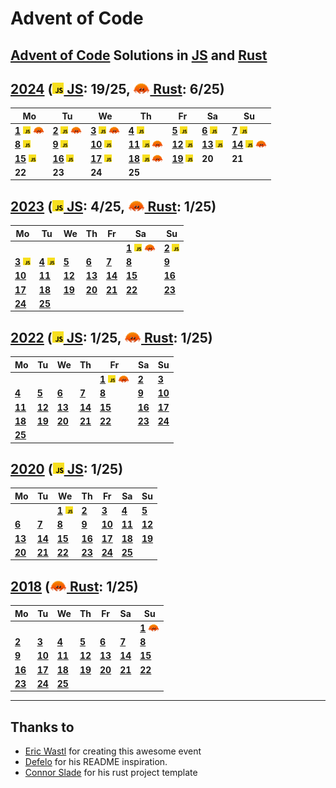 # Advent of Code
## [Advent of Code](https://adventofcode.com) Solutions in [JS](/solutions/js) and [Rust](/solutions/rust)
## [2024](https://adventofcode.com/2024) ([<img height=18 src="./assets/js.svg"> JS](/solutions/js/years/2024): 19/25, [<img height=18 src="./assets/rust.svg"> Rust](/solutions/rust/aoc_2024/src): 6/25)
|Mo|Tu|We|Th|Fr|Sa|Su|
|-|-|-|-|-|-|-|
|[**1**](https://adventofcode.com/2024/day/1) [<img height=12 src="./assets/js.svg">](/solutions/js/years/2024/01.js "JS solution for 2024/01") [<img height=12 src="./assets/rust.svg">](/solutions/rust/aoc_2024/src/day_01.rs "Rust solution for 2024/01")|[**2**](https://adventofcode.com/2024/day/2) [<img height=12 src="./assets/js.svg">](/solutions/js/years/2024/02.js "JS solution for 2024/02") [<img height=12 src="./assets/rust.svg">](/solutions/rust/aoc_2024/src/day_02.rs "Rust solution for 2024/02")|[**3**](https://adventofcode.com/2024/day/3) [<img height=12 src="./assets/js.svg">](/solutions/js/years/2024/03.js "JS solution for 2024/03") [<img height=12 src="./assets/rust.svg">](/solutions/rust/aoc_2024/src/day_03.rs "Rust solution for 2024/03")|[**4**](https://adventofcode.com/2024/day/4) [<img height=12 src="./assets/js.svg">](/solutions/js/years/2024/04.js "JS solution for 2024/04")|[**5**](https://adventofcode.com/2024/day/5) [<img height=12 src="./assets/js.svg">](/solutions/js/years/2024/05.js "JS solution for 2024/05")|[**6**](https://adventofcode.com/2024/day/6) [<img height=12 src="./assets/js.svg">](/solutions/js/years/2024/06.js "JS solution for 2024/06")|[**7**](https://adventofcode.com/2024/day/7) [<img height=12 src="./assets/js.svg">](/solutions/js/years/2024/07.js "JS solution for 2024/07")|
|[**8**](https://adventofcode.com/2024/day/8) [<img height=12 src="./assets/js.svg">](/solutions/js/years/2024/08.js "JS solution for 2024/08")|[**9**](https://adventofcode.com/2024/day/9) [<img height=12 src="./assets/js.svg">](/solutions/js/years/2024/09.js "JS solution for 2024/09")|[**10**](https://adventofcode.com/2024/day/10) [<img height=12 src="./assets/js.svg">](/solutions/js/years/2024/10.js "JS solution for 2024/10")|[**11**](https://adventofcode.com/2024/day/11) [<img height=12 src="./assets/js.svg">](/solutions/js/years/2024/11.js "JS solution for 2024/11") [<img height=12 src="./assets/rust.svg">](/solutions/rust/aoc_2024/src/day_11.rs "Rust solution for 2024/11")|[**12**](https://adventofcode.com/2024/day/12) [<img height=12 src="./assets/js.svg">](/solutions/js/years/2024/12.js "JS solution for 2024/12")|[**13**](https://adventofcode.com/2024/day/13) [<img height=12 src="./assets/js.svg">](/solutions/js/years/2024/13.js "JS solution for 2024/13")|[**14**](https://adventofcode.com/2024/day/14) [<img height=12 src="./assets/js.svg">](/solutions/js/years/2024/14.js "JS solution for 2024/14") [<img height=12 src="./assets/rust.svg">](/solutions/rust/aoc_2024/src/day_14.rs "Rust solution for 2024/14")|
|[**15**](https://adventofcode.com/2024/day/15) [<img height=12 src="./assets/js.svg">](/solutions/js/years/2024/15.js "JS solution for 2024/15")|[**16**](https://adventofcode.com/2024/day/16) [<img height=12 src="./assets/js.svg">](/solutions/js/years/2024/16.js "JS solution for 2024/16")|[**17**](https://adventofcode.com/2024/day/17) [<img height=12 src="./assets/js.svg">](/solutions/js/years/2024/17.js "JS solution for 2024/17")|[**18**](https://adventofcode.com/2024/day/18) [<img height=12 src="./assets/js.svg">](/solutions/js/years/2024/18.js "JS solution for 2024/18") [<img height=12 src="./assets/rust.svg">](/solutions/rust/aoc_2024/src/day_18.rs "Rust solution for 2024/18")|[**19**](https://adventofcode.com/2024/day/19) [<img height=12 src="./assets/js.svg">](/solutions/js/years/2024/19.js "JS solution for 2024/19")|**20**|**21**|
|**22**|**23**|**24**|**25**||||

## [2023](https://adventofcode.com/2023) ([<img height=18 src="./assets/js.svg"> JS](/solutions/js/years/2023): 4/25, [<img height=18 src="./assets/rust.svg"> Rust](/solutions/rust/aoc_2023/src): 1/25)
|Mo|Tu|We|Th|Fr|Sa|Su|
|-|-|-|-|-|-|-|
||||||[**1**](https://adventofcode.com/2023/day/1) [<img height=12 src="./assets/js.svg">](/solutions/js/years/2023/01.js "JS solution for 2023/01") [<img height=12 src="./assets/rust.svg">](/solutions/rust/aoc_2023/src/day_01.rs "Rust solution for 2023/01")|[**2**](https://adventofcode.com/2023/day/2) [<img height=12 src="./assets/js.svg">](/solutions/js/years/2023/02.js "JS solution for 2023/02")|
|[**3**](https://adventofcode.com/2023/day/3) [<img height=12 src="./assets/js.svg">](/solutions/js/years/2023/03.js "JS solution for 2023/03")|[**4**](https://adventofcode.com/2023/day/4) [<img height=12 src="./assets/js.svg">](/solutions/js/years/2023/04.js "JS solution for 2023/04")|[**5**](https://adventofcode.com/2023/day/5)|[**6**](https://adventofcode.com/2023/day/6)|[**7**](https://adventofcode.com/2023/day/7)|[**8**](https://adventofcode.com/2023/day/8)|[**9**](https://adventofcode.com/2023/day/9)|
|[**10**](https://adventofcode.com/2023/day/10)|[**11**](https://adventofcode.com/2023/day/11)|[**12**](https://adventofcode.com/2023/day/12)|[**13**](https://adventofcode.com/2023/day/13)|[**14**](https://adventofcode.com/2023/day/14)|[**15**](https://adventofcode.com/2023/day/15)|[**16**](https://adventofcode.com/2023/day/16)|
|[**17**](https://adventofcode.com/2023/day/17)|[**18**](https://adventofcode.com/2023/day/18)|[**19**](https://adventofcode.com/2023/day/19)|[**20**](https://adventofcode.com/2023/day/20)|[**21**](https://adventofcode.com/2023/day/21)|[**22**](https://adventofcode.com/2023/day/22)|[**23**](https://adventofcode.com/2023/day/23)|
|[**24**](https://adventofcode.com/2023/day/24)|[**25**](https://adventofcode.com/2023/day/25)||||||

## [2022](https://adventofcode.com/2022) ([<img height=18 src="./assets/js.svg"> JS](/solutions/js/years/2022): 1/25, [<img height=18 src="./assets/rust.svg"> Rust](/solutions/rust/aoc_2022/src): 1/25)
|Mo|Tu|We|Th|Fr|Sa|Su|
|-|-|-|-|-|-|-|
|||||[**1**](https://adventofcode.com/2022/day/1) [<img height=12 src="./assets/js.svg">](/solutions/js/years/2022/01.js "JS solution for 2022/01") [<img height=12 src="./assets/rust.svg">](/solutions/rust/aoc_2022/src/day_01.rs "Rust solution for 2022/01")|[**2**](https://adventofcode.com/2022/day/2)|[**3**](https://adventofcode.com/2022/day/3)|
|[**4**](https://adventofcode.com/2022/day/4)|[**5**](https://adventofcode.com/2022/day/5)|[**6**](https://adventofcode.com/2022/day/6)|[**7**](https://adventofcode.com/2022/day/7)|[**8**](https://adventofcode.com/2022/day/8)|[**9**](https://adventofcode.com/2022/day/9)|[**10**](https://adventofcode.com/2022/day/10)|
|[**11**](https://adventofcode.com/2022/day/11)|[**12**](https://adventofcode.com/2022/day/12)|[**13**](https://adventofcode.com/2022/day/13)|[**14**](https://adventofcode.com/2022/day/14)|[**15**](https://adventofcode.com/2022/day/15)|[**16**](https://adventofcode.com/2022/day/16)|[**17**](https://adventofcode.com/2022/day/17)|
|[**18**](https://adventofcode.com/2022/day/18)|[**19**](https://adventofcode.com/2022/day/19)|[**20**](https://adventofcode.com/2022/day/20)|[**21**](https://adventofcode.com/2022/day/21)|[**22**](https://adventofcode.com/2022/day/22)|[**23**](https://adventofcode.com/2022/day/23)|[**24**](https://adventofcode.com/2022/day/24)|
|[**25**](https://adventofcode.com/2022/day/25)|||||||

## [2020](https://adventofcode.com/2020) ([<img height=18 src="./assets/js.svg"> JS](/solutions/js/years/2020): 1/25)
|Mo|Tu|We|Th|Fr|Sa|Su|
|-|-|-|-|-|-|-|
|||[**1**](https://adventofcode.com/2020/day/1) [<img height=12 src="./assets/js.svg">](/solutions/js/years/2020/01.js "JS solution for 2020/01")|[**2**](https://adventofcode.com/2020/day/2)|[**3**](https://adventofcode.com/2020/day/3)|[**4**](https://adventofcode.com/2020/day/4)|[**5**](https://adventofcode.com/2020/day/5)|
|[**6**](https://adventofcode.com/2020/day/6)|[**7**](https://adventofcode.com/2020/day/7)|[**8**](https://adventofcode.com/2020/day/8)|[**9**](https://adventofcode.com/2020/day/9)|[**10**](https://adventofcode.com/2020/day/10)|[**11**](https://adventofcode.com/2020/day/11)|[**12**](https://adventofcode.com/2020/day/12)|
|[**13**](https://adventofcode.com/2020/day/13)|[**14**](https://adventofcode.com/2020/day/14)|[**15**](https://adventofcode.com/2020/day/15)|[**16**](https://adventofcode.com/2020/day/16)|[**17**](https://adventofcode.com/2020/day/17)|[**18**](https://adventofcode.com/2020/day/18)|[**19**](https://adventofcode.com/2020/day/19)|
|[**20**](https://adventofcode.com/2020/day/20)|[**21**](https://adventofcode.com/2020/day/21)|[**22**](https://adventofcode.com/2020/day/22)|[**23**](https://adventofcode.com/2020/day/23)|[**24**](https://adventofcode.com/2020/day/24)|[**25**](https://adventofcode.com/2020/day/25)||

## [2018](https://adventofcode.com/2018) ([<img height=18 src="./assets/rust.svg"> Rust](/solutions/rust/aoc_2018/src): 1/25)
|Mo|Tu|We|Th|Fr|Sa|Su|
|-|-|-|-|-|-|-|
|||||||[**1**](https://adventofcode.com/2018/day/1) [<img height=12 src="./assets/rust.svg">](/solutions/rust/aoc_2018/src/day_01.rs "Rust solution for 2018/01")|
|[**2**](https://adventofcode.com/2018/day/2)|[**3**](https://adventofcode.com/2018/day/3)|[**4**](https://adventofcode.com/2018/day/4)|[**5**](https://adventofcode.com/2018/day/5)|[**6**](https://adventofcode.com/2018/day/6)|[**7**](https://adventofcode.com/2018/day/7)|[**8**](https://adventofcode.com/2018/day/8)|
|[**9**](https://adventofcode.com/2018/day/9)|[**10**](https://adventofcode.com/2018/day/10)|[**11**](https://adventofcode.com/2018/day/11)|[**12**](https://adventofcode.com/2018/day/12)|[**13**](https://adventofcode.com/2018/day/13)|[**14**](https://adventofcode.com/2018/day/14)|[**15**](https://adventofcode.com/2018/day/15)|
|[**16**](https://adventofcode.com/2018/day/16)|[**17**](https://adventofcode.com/2018/day/17)|[**18**](https://adventofcode.com/2018/day/18)|[**19**](https://adventofcode.com/2018/day/19)|[**20**](https://adventofcode.com/2018/day/20)|[**21**](https://adventofcode.com/2018/day/21)|[**22**](https://adventofcode.com/2018/day/22)|
|[**23**](https://adventofcode.com/2018/day/23)|[**24**](https://adventofcode.com/2018/day/24)|[**25**](https://adventofcode.com/2018/day/25)|||||

---
  ## Thanks to
- [Eric Wastl](https://github.com/topaz) for creating this awesome event
- [Defelo](https://github.com/defelo) for his README inspiration.
- [Connor Slade](https://github.com/connorslade) for his rust project template